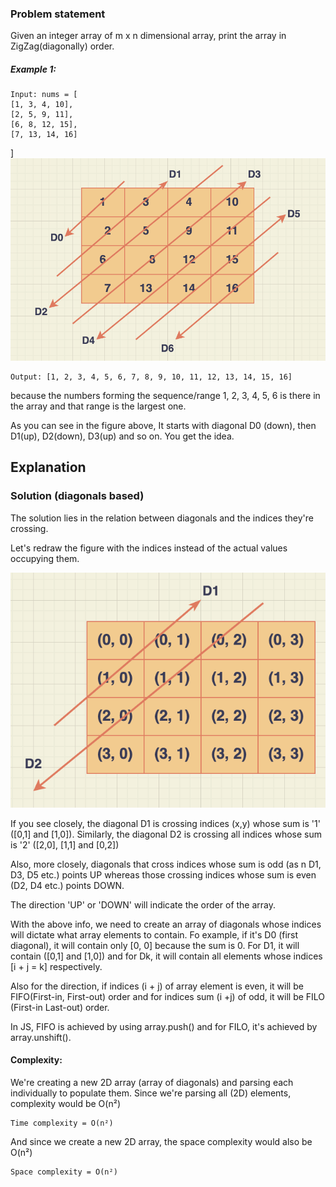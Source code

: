 ### Problem statement
Given an integer array of m x n dimensional array, print the array in ZigZag(diagonally) order.


##### Example 1:

	Input: nums = [
    [1, 3, 4, 10],
    [2, 5, 9, 11],
    [6, 8, 12, 15],
    [7, 13, 14, 16]
]
![img.png](img.png)

	Output: [1, 2, 3, 4, 5, 6, 7, 8, 9, 10, 11, 12, 13, 14, 15, 16]
because the numbers forming the sequence/range 1, 2, 3, 4, 5, 6 is there in the array and that range is the largest one.

As you can see in the figure above, It starts with diagonal D0 (down), then D1(up), D2(down), D3(up) and so on. You get the idea.

## Explanation

### Solution (diagonals based)

The solution lies in the relation between diagonals and the indices they're crossing.

Let's redraw the figure with the indices instead of the actual values occupying them.

![img_2.png](img_2.png)

If you see closely, the diagonal D1 is crossing indices (x,y) whose sum is '1' ([0,1] and [1,0]). Similarly, the diagonal D2 is crossing all indices whose sum is '2' ([2,0], [1,1] and [0,2])

Also, more closely, diagonals that cross indices whose sum is odd (as n D1, D3, D5 etc.) points UP whereas those crossing indices whose sum is even (D2, D4 etc.) points DOWN.

The direction 'UP' or 'DOWN' will indicate the order of the array.

With the above info, we need to create an array of diagonals whose indices will dictate what array elements to contain. Fo example, if it's D0 (first diagonal), it will contain only [0, 0] because the sum is 0. For D1, it will contain ([0,1] and [1,0]) and for Dk, it will contain all elements whose indices [i + j = k] respectively.

Also for the direction, if indices (i + j) of array element is even, it will be FIFO(First-in, First-out) order and for indices sum (i +j) of odd, it will be FILO (First-in Last-out) order.

In JS, FIFO is achieved by using array.push() and for FILO, it's achieved by array.unshift().

#### Complexity:

We're creating a new 2D array (array of diagonals) and parsing each individually to populate them. Since we're parsing all (2D) elements, complexity would be O(n²)

	Time complexity = O(n²)

And since we create a new 2D array, the space complexity would also be O(n²)

	Space complexity = O(n²)
